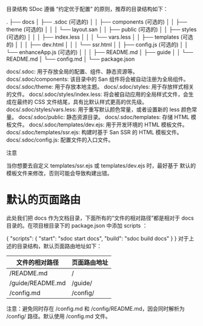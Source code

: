 目录结构
SDoc 遵循 “约定优于配置” 的原则，推荐的目录结构如下：

.
├── docs
│   ├── .sdoc (可选的)
│   │   ├── components (可选的)
│   │   ├── theme (可选的)
│   │   │   └── layout.san
│   │   ├── public (可选的)
│   │   ├── styles (可选的)
│   │   │   ├── index.less
│   │   │   └── vars.less
│   │   ├── templates (可选的)
│   │   │   ├── dev.html
│   │   │   └── ssr.html
│   │   ├── config.js (可选的)
│   │   └── enhanceApp.js (可选的)
│   │ 
│   ├── README.md
│   ├── guide
│   │   └── README.md
│   └── config.md
│ 
└── package.json



docs/.sdoc: 用于存放全局的配置、组件、静态资源等。
docs/.sdoc/components: 该目录中的 San 组件将会被自动注册为全局组件。
docs/.sdoc/theme: 用于存放本地主题。
docs/.sdoc/styles: 用于存放样式相关的文件。
docs/.sdoc/styles/index.less: 将会被自动应用的全局样式文件，会生成在最终的 CSS 文件结尾，具有比默认样式更高的优先级。
docs/.sdoc/styles/vars.less: 用于重写默认颜色常量，或者设置新的 less 颜色常量。
docs/.sdoc/public: 静态资源目录。
docs/.sdoc/templates: 存储 HTML 模板文件。
docs/.sdoc/templates/dev.ejs: 用于开发环境的 HTML 模板文件。
docs/.sdoc/templates/ssr.ejs: 构建时基于 San SSR 的 HTML 模板文件。
docs/.sdoc/config.js: 配置文件的入口文件。

注意

当你想要去自定义 templates/ssr.ejs 或 templates/dev.ejs 时，最好基于 默认的模板文件来修改，否则可能会导致构建出错。

# 默认的页面路由
此处我们把 docs 作为文档目录，下面所有的“文件的相对路径”都是相对于 docs 目录的。在项目根目录下的 package.json 中添加 scripts ：

{
  "scripts": {
    "start": "sdoc start docs",
    "build": "sdoc build docs"
  }
}
对于上述的目录结构，默认页面路由地址如下：

| 文件的相对路径   | 页面路由地址 |
| ---------------- | ------------ |
| /README.md       | /            |
| /guide/README.md | /guide/      |
| /config.md       | /config/     |

注意：避免同时存在 /config.md 和 /config/README.md，因会同时解析为 /config/ 路径。默认使用 /config.md 文件。